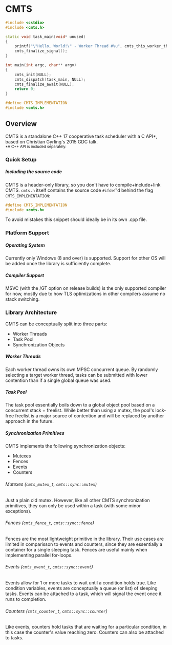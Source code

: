# CMTS
```cpp
#include <cstdio>
#include <cmts.h>

static void task_main(void* unused)
{
    printf("\"Hello, World!\" - Worker Thread #%u", cmts_this_worker_thread_index());
    cmts_finalize_signal();
}

int main(int argc, char** argv)
{
    cmts_init(NULL);
    cmts_dispatch(task_main, NULL);
    cmts_finalize_await(NULL);
    return 0;
}

#define CMTS_IMPLEMENTATION
#include <cmts.h>
```
## Overview
CMTS is a standalone C++ 17 cooperative task scheduler with a C API*, based on Christian Gyrling's 2015 GDC talk.  
<sub>*A C++ API is included separately.</sub>
### Quick Setup
##### Including the source code
CMTS is a header-only library, so you don't have to compile+include+link CMTS. `cmts.h` itself contains the source code `#ifdef`'d behind the flag `CMTS_IMPLEMENTATION`:
```cpp
#define CMTS_IMPLEMENTATION
#include <cmts.h>
```
To avoid mistakes this snippet should ideally be in its own .cpp file.
### Platform Support
##### Operating System
Currently only Windows (8 and over) is supported. Support for other OS will be added once the library is sufficiently complete.
##### Compiler Support
MSVC (with the /GT option on release builds) is the only supported compiler for now, mostly due to how TLS optimizations in other compilers assume no stack switching.
### Library Architecture
CMTS can be conceptually split into three parts:
- Worker Threads
- Task Pool
- Synchronization Objects
##### Worker Threads
Each worker thread owns its own MPSC concurrent queue. By randomly selecting a target worker thread, tasks can be submitted with lower contention than if a single global queue was used.
##### Task Pool
The task pool essentially boils down to a global object pool based on a concurrent stack + freelist.
While better than using a mutex, the pool's lock-free freelist is a major source of contention and will be replaced by another approach in the future.
##### Synchronization Primitives
CMTS implements the following synchronization objects:
- Mutexes
- Fences
- Events
- Counters
###### Mutexes  (`cmts_mutex_t`, `cmts::sync::mutex`)
Just a plain old mutex. However, like all other CMTS synchronization primitives, they can only be used within a task (with some minor exceptions).
###### Fences (`cmts_fence_t`, `cmts::sync::fence`)
Fences are the most lightweight primitive in the library.
Their use cases are limited in comparisson to events and counters, since they are essentially a container for a single sleeping task.
Fences are useful mainly when implementing parallel for-loops.
###### Events (`cmts_event_t`, `cmts::sync::event`)
Events allow for 1 or more tasks to wait until a condition holds true.
Like condition variables, events are conceptually a queue (or list) of sleeping tasks.
Events can be attached to a task, which will signal the event once it runs to completion.
###### Counters (`cmts_counter_t`, `cmts::sync::counter`)
Like events, counters hold tasks that are waiting for a particular condition, in this case the counter's value reaching zero. Counters can also be attached to tasks.